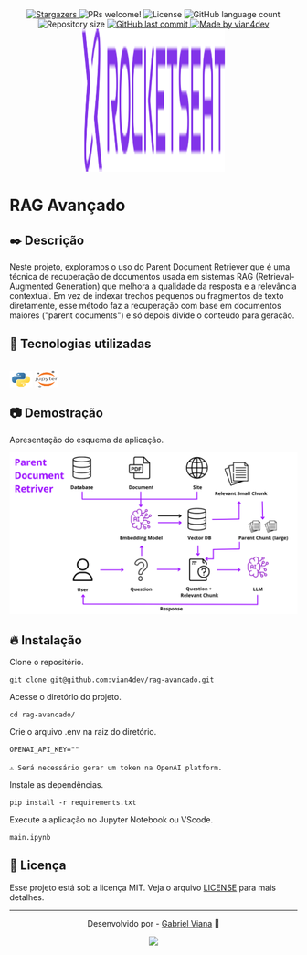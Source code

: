 <div align="center">
  <a href="https://github.com/vian4dev/rag-avancado/stargazers">
    <img alt="Stargazers" src="https://img.shields.io/github/stars/vian4dev/rag-avancado?style=social">
  </a>
  
  <img alt="PRs welcome!" src="https://img.shields.io/static/v1?label=PRs&message=welcome&color=7159c1&labelColor=000000" />
  <img alt="License" src="https://img.shields.io/static/v1?label=license&message=MIT&color=7159c1&labelColor=000000">
  <img alt="GitHub language count" src="https://img.shields.io/github/languages/count/vian4dev/rag-avancado?color=%2304D361">
  <img alt="Repository size" src="https://img.shields.io/github/repo-size/vian4dev/rag-avancado">
	
  <a href="https://github.com/vian4dev/rag-avancado/commits/master">
    <img alt="GitHub last commit" src="https://img.shields.io/github/last-commit/vian4dev/rag-avancado">
  </a>
  
  <a href="https://www.linkedin.com/in/vianadev/">
    <img alt="Made by vian4dev" src="https://img.shields.io/badge/made%20by-vian4dev-%2304D361">
  </a>
</div>

<div align="center">
  <img src="https://raw.githubusercontent.com/vian4dev/vian4dev/bfae0da7d97ab8f10a008d3fdea6f2e2181fa3ca/.github/rocketseat.svg" width="250" height="250" alt="Rocketseat">
</div>

# RAG Avançado

## ✒️ Descrição
Neste projeto, exploramos o uso do Parent Document Retriever que é uma técnica de recuperação de documentos usada em sistemas RAG (Retrieval-Augmented Generation) que melhora a qualidade da resposta e a relevância contextual. Em vez de indexar trechos pequenos ou fragmentos de texto diretamente, esse método faz a recuperação com base em documentos maiores ("parent documents") e só depois divide o conteúdo para geração.

## 🚀 Tecnologias utilizadas
<div style="display: inline_block"><br>
  <img align="center" alt="img-html" height="30" width="40" src="https://raw.githubusercontent.com/devicons/devicon/master/icons/python/python-original.svg">
  <img align="center" alt="img-html" height="30" width="40" src="https://github.com/devicons/devicon/blob/master/icons/jupyter/jupyter-original-wordmark.svg">
</div>

## 📷 Demostração
Apresentação do esquema da aplicação.
<div align="center">
  <img src="./.github/arquitetura-avancada-rag.png" alt="arquitetura-rag-avancado" />
</div>

## 🔥 Instalação
Clone o repositório.
~~~
git clone git@github.com:vian4dev/rag-avancado.git
~~~
Acesse o diretório do projeto.
~~~
cd rag-avancado/
~~~
Crie o arquivo .env na raiz do diretório.
~~~
OPENAI_API_KEY=""

⚠️ Será necessário gerar um token na OpenAI platform.
~~~
Instale as dependências.
~~~
pip install -r requirements.txt
~~~
Execute a aplicação no Jupyter Notebook ou VScode.
~~~
main.ipynb
~~~

## 📝 Licença
Esse projeto está sob a licença MIT. Veja o arquivo [LICENSE](LICENSE) para mais detalhes.

---
<div align="center"> 
 <p>Desenvolvido por - <a href="https://github.com/vian4dev">Gabriel Viana</a> 🤖</p>
 
 <a href="https://www.linkedin.com/in/vianadev" target="_blank"><img src="https://img.shields.io/badge/-LinkedIn-%230077B5?style=for-the-badge&logo=linkedin&logoColor=white" target="_blank"></a> 
</div>
